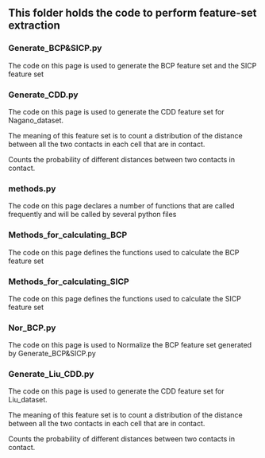 ## This folder holds the code to perform feature-set extraction

### Generate_BCP&SICP.py
The code on this page is used to generate the BCP feature set and the SICP feature set

### Generate_CDD.py
The code on this page is used to generate the CDD feature set for Nagano_dataset.

The meaning of this feature set is to count a distribution of the distance between all the two contacts in each cell that are in contact.

Counts the probability of different distances between two contacts in contact.

### methods.py
The code on this page declares a number of functions that are called frequently and will be called by several python files

### Methods_for_calculating_BCP
The code on this page defines the functions used to calculate the BCP feature set

### Methods_for_calculating_SICP
The code on this page defines the functions used to calculate the SICP feature set

### Nor_BCP.py
The code on this page is used to Normalize the BCP feature set generated by Generate_BCP&SICP.py

### Generate_Liu_CDD.py
The code on this page is used to generate the CDD feature set for Liu_dataset.

The meaning of this feature set is to count a distribution of the distance between all the two contacts in each cell that are in contact.

Counts the probability of different distances between two contacts in contact.
